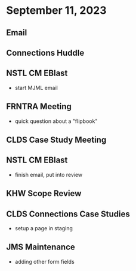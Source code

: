 # September 11, 2023

## Email

## Connections Huddle

## NSTL CM EBlast
- start MJML email

## FRNTRA Meeting
- quick question about a "flipbook"

## CLDS Case Study Meeting

## NSTL CM EBlast
- finish email, put into review

## KHW Scope Review

## CLDS Connections Case Studies
- setup a page in staging

## JMS Maintenance
- adding other form fields
